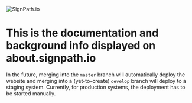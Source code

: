 ![SignPath.io](https://about.signpath.io/wp-content/uploads/sites/5/2018/03/SignPath-GmbH.svg)

# This is the documentation and background info displayed on about.signpath.io

In the future, merging into the `master` branch will automatically deploy the website and merging into a (yet-to-create) `develop` branch will deploy to a staging system. Currently, for production systems, the deployment has to be started manually.